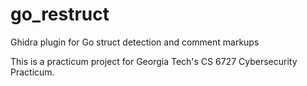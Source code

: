 # go_restruct
Ghidra plugin for Go struct detection and comment markups

This is a practicum project for Georgia Tech's CS 6727 Cybersecurity Practicum.
